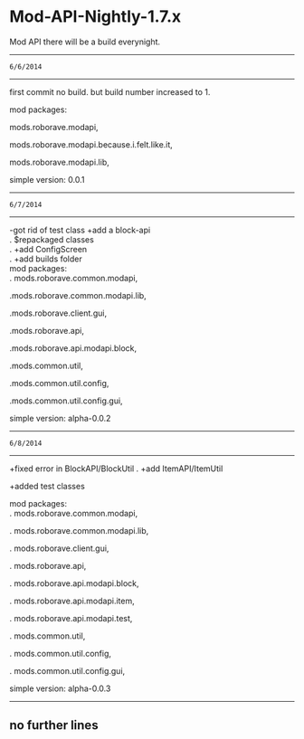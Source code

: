 Mod-API-Nightly-1.7.x
=====================

Mod API
there will be a build everynight. 

------------------
    6/6/2014
------------------

first commit no build. but build number increased to 1.

mod packages:   

  mods.roborave.modapi,                     
  
  mods.roborave.modapi.because.i.felt.like.it, 
  
  mods.roborave.modapi.lib, 
  
  simple version: 0.0.1                                     
                                                            
------------------
    6/7/2014
------------------

-got rid of test class
+add a block-api    
.
$repackaged classes       
.
+add ConfigScreen          
.
+add builds folder                                           
mod packages:                                               
  . mods.roborave.common.modapi,    
  
  .mods.roborave.common.modapi.lib,     
  
  .mods.roborave.client.gui,                                 
  
  .mods.roborave.api,                                        
  
  .mods.roborave.api.modapi.block,                           
  
  .mods.common.util,                                         
  
  .mods.common.util.config,                                  
  
  .mods.common.util.config.gui,
  
  simple version: alpha-0.0.2                               
  
------------------
    6/8/2014
------------------

+fixed error in BlockAPI/BlockUtil
.
+add ItemAPI/ItemUtil

+added test classes

mod packages:                                               
  . mods.roborave.common.modapi,    
  
  . mods.roborave.common.modapi.lib,     
  
  . mods.roborave.client.gui,                                 
  
  . mods.roborave.api,                                        
  
  . mods.roborave.api.modapi.block, 
  
  . mods.roborave.api.modapi.item,
  
  . mods.roborave.api.modapi.test,
    
  . mods.common.util,                                         
  
  . mods.common.util.config,                                  
  
  . mods.common.util.config.gui,
  
  simple version: alpha-0.0.3                              
  
-------------------
no further lines
-------------------
